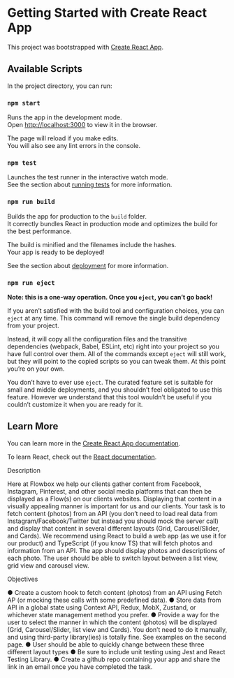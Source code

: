 # Getting Started with Create React App

This project was bootstrapped with [Create React App](https://github.com/facebook/create-react-app).

## Available Scripts

In the project directory, you can run:

### `npm start`

Runs the app in the development mode.\
Open [http://localhost:3000](http://localhost:3000) to view it in the browser.

The page will reload if you make edits.\
You will also see any lint errors in the console.

### `npm test`

Launches the test runner in the interactive watch mode.\
See the section about [running tests](https://facebook.github.io/create-react-app/docs/running-tests) for more information.

### `npm run build`

Builds the app for production to the `build` folder.\
It correctly bundles React in production mode and optimizes the build for the best performance.

The build is minified and the filenames include the hashes.\
Your app is ready to be deployed!

See the section about [deployment](https://facebook.github.io/create-react-app/docs/deployment) for more information.

### `npm run eject`

**Note: this is a one-way operation. Once you `eject`, you can’t go back!**

If you aren’t satisfied with the build tool and configuration choices, you can `eject` at any time. This command will remove the single build dependency from your project.

Instead, it will copy all the configuration files and the transitive dependencies (webpack, Babel, ESLint, etc) right into your project so you have full control over them. All of the commands except `eject` will still work, but they will point to the copied scripts so you can tweak them. At this point you’re on your own.

You don’t have to ever use `eject`. The curated feature set is suitable for small and middle deployments, and you shouldn’t feel obligated to use this feature. However we understand that this tool wouldn’t be useful if you couldn’t customize it when you are ready for it.

## Learn More

You can learn more in the [Create React App documentation](https://facebook.github.io/create-react-app/docs/getting-started).

To learn React, check out the [React documentation](https://reactjs.org/).


Description

Here at Flowbox we help our clients gather content from Facebook, Instagram, Pinterest, and
other social media platforms that can then be displayed as a Flow(s) on our clients websites.
Displaying that content in a visually appealing manner is important for us and our clients. Your
task is to fetch content (photos) from an API (you don’t need to load real data from
Instagram/Facebook/Twitter but instead you should mock the server call) and display that
content in several different layouts (Grid, Carousel/Slider, and Cards). We recommend using
React to build a web app (as we use it for our product) and TypeScript (if you know TS) that will
fetch photos and information from an API. The app should display photos and descriptions of
each photo. The user should be able to switch layout between a list view, grid view and carousel
view.


Objectives

● Create a custom hook to fetch content (photos) from an API using Fetch AP (or mocking
these calls with some predefined data).
● Store data from API in a global state using Context API, Redux, MobX, Zustand, or
whichever state management method you prefer.
● Provide a way for the user to select the manner in which the content (photos) will be
displayed (Grid, Carousel/Slider, list view and Cards). You don’t need to do it manually,
and using third-party library(ies) is totally fine. See examples on the second page.
● User should be able to quickly change between these three different layout types
● Be sure to include unit testing using Jest and React Testing Library.
● Create a github repo containing your app and share the link in an email once you have
completed the task.